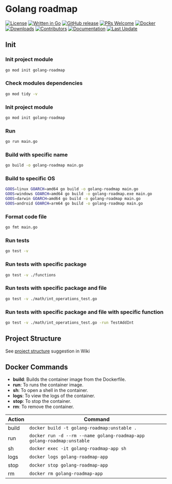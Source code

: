 
# Golang roadmap

[![License](https://img.shields.io/github/license/jrfernandodasilva/golang-roadmap.svg)](LICENSE)
[![Written in Go](https://img.shields.io/badge/Go-00ADD8?style=flat&logo=go&logoColor=white)](https://golang.org/)
[![GitHub release](https://img.shields.io/github/v/release/jrfernandodasilva/golang-roadmap.svg)](https://github.com/jrfernandodasilva/golang-roadmap/releases)
[![PRs Welcome](https://img.shields.io/badge/PRs-welcome-brightgreen.svg?style=flat-square)](http://makeapullrequest.com)
[![Docker](https://img.shields.io/badge/Docker-2496ED?style=flat&logo=docker&logoColor=white)](https://www.docker.com/)
[![Downloads](https://img.shields.io/github/downloads/jrfernandodasilva/golang-roadmap/total.svg?v1)](https://github.com/jrfernandodasilva/golang-roadmap/releases)
[![Contributors](https://img.shields.io/github/contributors/jrfernandodasilva/golang-roadmap.svg)](https://github.com/jrfernandodasilva/golang-roadmap/graphs/contributors)
[![Documentation](https://img.shields.io/badge/docs-latest-blue.svg)](https://github.com/jrfernandodasilva/golang-roadmap/wiki)
[![Last Update](https://img.shields.io/github/last-commit/jrfernandodasilva/golang-roadmap.svg)](https://github.com/jrfernandodasilva/golang-roadmap/commits/main)

## Init

### Init project module 
```bash
go mod init golang-roadmap
```

### Check modules dependencies
```bash
go mod tidy -v
```

### Init project module 
```bash
go mod init golang-roadmap
```

### Run
```bash
go run main.go
```

### Build with specific name
```bash
go build -o golang-roadmap main.go
```

### Build to specific OS
```bash
GOOS=linux GOARCH=amd64 go build -o golang-roadmap main.go
GOOS=windows GOARCH=amd64 go build -o golang-roadmap.exe main.go
GOOS=darwin GOARCH=amd64 go build -o golang-roadmap main.go
GOOS=android GOARCH=arm64 go build -o golang-roadmap main.go
```

### Format code file
```bash
go fmt main.go
```

### Run tests
```bash
go test -v
```

### Run tests with specific package
```bash
go test -v ./functions
```

### Run tests with specific package and file
```bash
go test -v ./math/int_operations_test.go
```

### Run tests with specific package and file with specific function
```bash
go test -v ./math/int_operations_test.go -run TestAddInt
```

## Project Structure
See [project structure](https://github.com/jrfernandodasilva/golang-roadmap/wiki/Project-Structure) suggestion in Wiki

## Docker Commands

- **build**: Builds the container image from the Dockerfile.
- **run**: To runs the container image.
- **sh**: To open a shell in the container.
- **logs**: To view the logs of the container.
- **stop**: To stop the container.
- **rm**: To remove the container.

| Action | Command                                                                |
|--------|------------------------------------------------------------------------|
| build  | `docker build -t golang-roadmap:unstable .`                            |
| run    | `docker run -d --rm --name golang-roadmap-app golang-roadmap:unstable` |
| sh     | `docker exec -it golang-roadmap-app sh`                                |
| logs   | `docker logs golang-roadmap-app`                                       |
| stop   | `docker stop golang-roadmap-app`                                       |
| rm     | `docker rm golang-roadmap-app`                                         |
